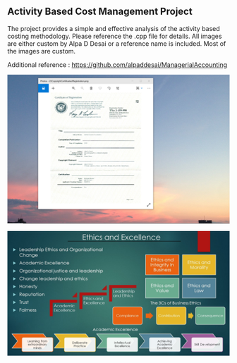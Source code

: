 ## Activity Based Cost Management Project

The project provides a simple and effective analysis of the activity based costing methodology. Please reference the .cpp file for details. All images are either custom by Alpa D Desai or a reference name is included. Most of the images are custom. 

Additional reference : https://github.com/alpaddesai/ManagerialAccounting

![image](USCopyrightCertificate.png)

![image](Ethics.jpg)

